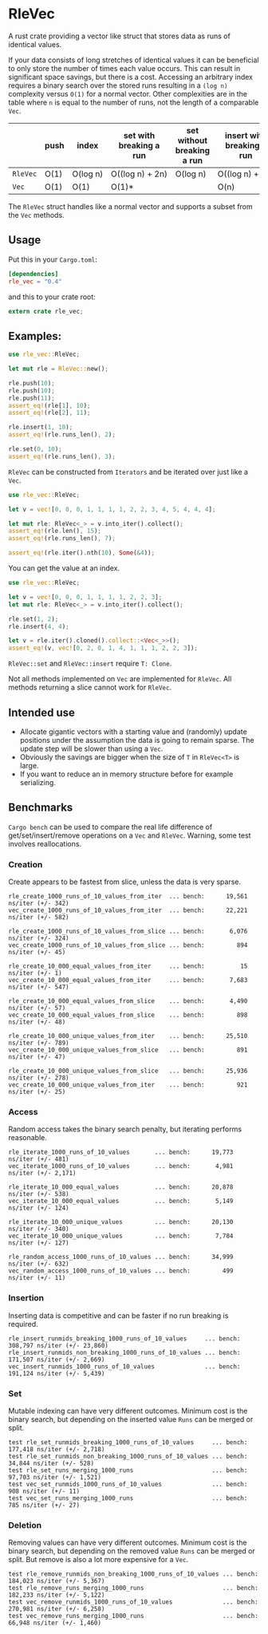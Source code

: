 # RleVec

A rust crate providing a vector like struct that stores data as runs of identical values.

If your data consists of long stretches of identical values it can be beneficial to only store
the number of times each value occurs. This can result in significant space savings, but there
is a cost. Accessing an arbitrary index requires a binary search over the stored runs resulting
in a `(log n)` complexity versus `O(1)` for a normal vector. Other complexities are in the table
where `n` is equal to the number of runs, not the length of a comparable `Vec`.

|        |push|index   |set with breaking a run|set without breaking a run|insert with breaking a run|insert without breaking a run|
|--------|----|--------|-----------------------|--------------------------|--------------------------|-----------------------------|
|`RleVec`|O(1)|O(log&nbsp;n)|O((log&nbsp;n)&nbsp;+&nbsp;2n)|O(log&nbsp;n)|O((log&nbsp;n)&nbsp;+&nbsp;2n)|O((log&nbsp;n)&nbsp;+&nbsp;n)|
|`Vec`|O(1)|O(1)|O(1)*| |O(n)| |

 The `RleVec` struct handles like a normal vector and supports a subset from the `Vec` methods.

## Usage

Put this in your `Cargo.toml`:

```toml
[dependencies]
rle_vec = "0.4"
```

and this to your crate root:

```rust
extern crate rle_vec;
```
## Examples:
```rust
use rle_vec::RleVec;

let mut rle = RleVec::new();

rle.push(10);
rle.push(10);
rle.push(11);
assert_eq!(rle[1], 10);
assert_eq!(rle[2], 11);

rle.insert(1, 10);
assert_eq!(rle.runs_len(), 2);

rle.set(0, 10);
assert_eq!(rle.runs_len(), 3);
```

`RleVec` can be constructed from `Iterators` and be iterated over just like a `Vec`.

```rust
use rle_vec::RleVec;

let v = vec![0, 0, 0, 1, 1, 1, 1, 2, 2, 3, 4, 5, 4, 4, 4];

let mut rle: RleVec<_> = v.into_iter().collect();
assert_eq!(rle.len(), 15);
assert_eq!(rle.runs_len(), 7);

assert_eq!(rle.iter().nth(10), Some(&4));
```

You can get the value at an index.

```rust
use rle_vec::RleVec;

let v = vec![0, 0, 0, 1, 1, 1, 1, 2, 2, 3];
let mut rle: RleVec<_> = v.into_iter().collect();

rle.set(1, 2);
rle.insert(4, 4);

let v = rle.iter().cloned().collect::<Vec<_>>();
assert_eq!(v, vec![0, 2, 0, 1, 4, 1, 1, 1, 2, 2, 3]);
```

`RleVec::set` and `RleVec::insert` require `T: Clone`.

Not all methods implemented on `Vec` are implemented for `RleVec`. All methods returning a slice
cannot work for `RleVec`.

## Intended use
 * Allocate gigantic vectors with a starting value and (randomly) update
   positions under the assumption the data is going to remain sparse. The
update step will be slower than using a `Vec`.
 * Obviously the savings are bigger when the size of `T` in `RleVec<T>` is
   large.
 * If you want to reduce an in memory structure before for example serializing.

## Benchmarks

`Cargo bench` can be used to compare the real life difference of
get/set/insert/remove operations on a `Vec` and `RleVec`. Warning, some test
involves reallocations.

### Creation

Create appears to be fastest from slice, unless the data is very sparse.
```
rle_create_1000_runs_of_10_values_from_iter  ... bench:      19,561 ns/iter (+/- 342)
vec_create_1000_runs_of_10_values_from_iter  ... bench:      22,221 ns/iter (+/- 582)

rle_create_1000_runs_of_10_values_from_slice ... bench:       6,076 ns/iter (+/- 324)
vec_create_1000_runs_of_10_values_from_slice ... bench:         894 ns/iter (+/- 45)

rle_create_10_000_equal_values_from_iter     ... bench:          15 ns/iter (+/- 1)
vec_create_10_000_equal_values_from_iter     ... bench:       7,683 ns/iter (+/- 547)

rle_create_10_000_equal_values_from_slice    ... bench:       4,490 ns/iter (+/- 57)
vec_create_10_000_equal_values_from_slice    ... bench:         898 ns/iter (+/- 48)

rle_create_10_000_unique_values_from_iter    ... bench:      25,510 ns/iter (+/- 789)
vec_create_10_000_unique_values_from_slice   ... bench:         891 ns/iter (+/- 47)

rle_create_10_000_unique_values_from_slice   ... bench:      25,936 ns/iter (+/- 278)
vec_create_10_000_unique_values_from_iter    ... bench:         921 ns/iter (+/- 25)
```

### Access
Random access takes the binary search penalty, but iterating performs reasonable.
```
rle_iterate_1000_runs_of_10_values       ... bench:      19,773 ns/iter (+/- 481)
vec_iterate_1000_runs_of_10_values       ... bench:       4,981 ns/iter (+/- 2,171)

rle_iterate_10_000_equal_values          ... bench:      20,878 ns/iter (+/- 538)
vec_iterate_10_000_equal_values          ... bench:       5,149 ns/iter (+/- 124)

rle_iterate_10_000_unique_values         ... bench:      20,130 ns/iter (+/- 340)
vec_iterate_10_000_unique_values         ... bench:       7,784 ns/iter (+/- 127)

rle_random_access_1000_runs_of_10_values ... bench:      34,999 ns/iter (+/- 632)
vec_random_access_1000_runs_of_10_values ... bench:         499 ns/iter (+/- 11)

```

### Insertion

Inserting data is competitive and can be faster if no run breaking is
required.
```
rle_insert_runmids_breaking_1000_runs_of_10_values     ... bench:     308,797 ns/iter (+/- 23,860)
rle_insert_runmids_non_breaking_1000_runs_of_10_values ... bench:     171,507 ns/iter (+/- 2,669)
vec_insert_runmids_1000_runs_of_10_values              ... bench:     191,124 ns/iter (+/- 5,439)
```

### Set
Mutable indexing can have very different outcomes. Minimum cost is the binary
search, but depending on the inserted value `Runs` can be merged or split.
```
test rle_set_runmids_breaking_1000_runs_of_10_values     ... bench:     177,418 ns/iter (+/- 2,718)
test rle_set_runmids_non_breaking_1000_runs_of_10_values ... bench:      34,844 ns/iter (+/- 528)
test rle_set_runs_merging_1000_runs                      ... bench:      97,703 ns/iter (+/- 1,521)
test vec_set_runmids_1000_runs_of_10_values              ... bench:         908 ns/iter (+/- 11)
test vec_set_runs_merging_1000_runs                      ... bench:         785 ns/iter (+/- 27)
```

### Deletion
Removing values can have very different outcomes. Minimum cost is the binary
search, but depending on the removed value `Runs` can be merged or split. But
remove is also a lot more expensive for a `Vec`.
```
test rle_remove_runmids_non_breaking_1000_runs_of_10_values ... bench:     184,023 ns/iter (+/- 5,367)
test rle_remove_runs_merging_1000_runs                      ... bench:     182,233 ns/iter (+/- 5,122)
test vec_remove_runmids_1000_runs_of_10_values              ... bench:     270,981 ns/iter (+/- 6,258)
test vec_remove_runs_merging_1000_runs                      ... bench:      66,948 ns/iter (+/- 1,460)
```
